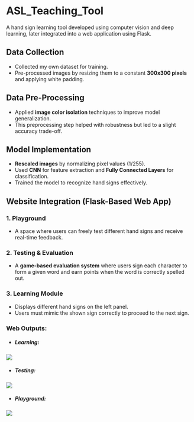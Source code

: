 
# **ASL_Teaching_Tool**  
A hand sign learning tool developed using computer vision and deep learning, later integrated into a web application using Flask.  

## **Data Collection**  
- Collected my own dataset for training.  
- Pre-processed images by resizing them to a constant **300x300 pixels** and applying white padding.  

## **Data Pre-Processing**  
- Applied **image color isolation** techniques to improve model generalization.  
- This preprocessing step helped with robustness but led to a slight accuracy trade-off.  

## **Model Implementation**  
- **Rescaled images** by normalizing pixel values (1/255).  
- Used **CNN** for feature extraction and **Fully Connected Layers** for classification.  
- Trained the model to recognize hand signs effectively.  

## **Website Integration (Flask-Based Web App)**  
### **1. Playground**  
- A space where users can freely test different hand signs and receive real-time feedback.  

### **2. Testing & Evaluation**  
- A **game-based evaluation system** where users sign each character to form a given word and earn points when the word is correctly spelled out.  

### **3. Learning Module**  
- Displays different hand signs on the left panel.  
- Users must mimic the shown sign correctly to proceed to the next sign.  

### Web Outputs:
- ##### Learning:
![](Picture2.gif)
- ##### Testing:
![](Picture1.gif)
- ##### Playground:
![](Picture3.gif)
